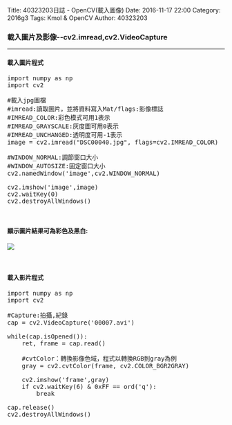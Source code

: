 Title: 40323203日誌 - OpenCV(載入圖像)
Date: 2016-11-17 22:00
Category: 2016g3
Tags: Kmol & OpenCV
Author: 40323203

<h3>載入圖片及影像--cv2.imread,cv2.VideoCapture</h3>

<!-- PELICAN_END_SUMMARY -->
--------------------------------------------------------------------------------

<h4>載入圖片程式</h4>

<pre class="brush: bash">
import numpy as np
import cv2

#載入jpg圖檔
#imread:讀取圖片，並將資料寫入Mat/flags:影像標誌
#IMREAD_COLOR:彩色模式可用1表示
#IMREAD_GRAYSCALE:灰度圖可用0表示
#IMREAD_UNCHANGED:透明度可用-1表示
image = cv2.imread("DSC00040.jpg", flags=cv2.IMREAD_COLOR)

#WINDOW_NORMAL:調節窗口大小
#WINDOW_AUTOSIZE:固定窗口大小
cv2.namedWindow('image',cv2.WINDOW_NORMAL) 

cv2.imshow('image',image) 
cv2.waitKey(0) 
cv2.destroyAllWindows()
</pre>

</br>

<h4>顯示圖片結果可為彩色及黑白:</h4>
<img src="http://i.imgur.com/1nXHjD7.png">
</br>
</br>
</br>
<h4>載入影片程式</h4>

<pre class="brush: bash">
import numpy as np
import cv2

#Capture:拍攝,紀錄
cap = cv2.VideoCapture('00007.avi')

while(cap.isOpened()):
    ret, frame = cap.read()

    #cvtColor：轉換影像色域，程式以轉換RGB到gray為例
    gray = cv2.cvtColor(frame, cv2.COLOR_BGR2GRAY)

    cv2.imshow('frame',gray)
    if cv2.waitKey(6) & 0xFF == ord('q'):
        break

cap.release()
cv2.destroyAllWindows()
</pre>
